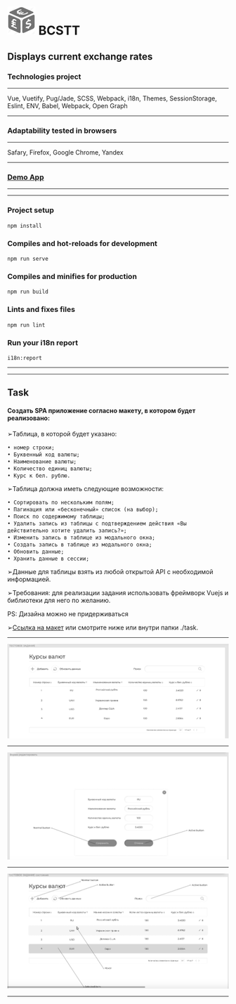 # ![BCSTT](./public/favicon.ico) BCSTT

## Displays current exchange rates
### Technologies project
*** 
Vue, Vuetify, Pug/Jade, SCSS, Webpack, i18n, Themes, SessionStorage, Eslint, ENV, Babel, Webpack, Open Graph
***

### Adaptability tested in browsers
***
Safary, Firefox, Google Chrome, Yandex
***

### [Demo App](<https://imalvik.github.io/bcstt/>)
***
***

### Project setup
```
npm install
```

### Compiles and hot-reloads for development
```
npm run serve
```

### Compiles and minifies for production
```
npm run build
```

### Lints and fixes files
```
npm run lint
```

### Run your i18n report
```
i18n:report
```

***
***
## Task
#### Создать SPA приложение согласно макету, в котором будет реализовано:
➢Таблица, в которой будет указано:

    • номер строки;
    • Буквенный код валюты;
    • Наименование валюты;
    • Количество единиц валюты;
    • Курс к бел. рублю.
    
➢Таблица должна иметь следующие возможности:

    • Сортировать по нескольким полям;
    • Пагинация или «бесконечный» список (на выбор);
    • Поиск по содержимому таблицы;
    • Удалить запись из таблицы с подтверждением действия «Вы действительно хотите удалить запись?»;
    • Изменить запись в таблице из модального окна; 
    • Создать запись в таблице из модального окна; 
    • Обновить данные;
    • Хранить данные в сессии;

➢Данные для таблицы взять из любой открытой API с необходимой информацией.

➢Требования: для реализации задания использовать фреймворк Vuejs и библиотеки для него по желанию.

PS: Дизайна можно не придерживаться

➢[Ссылка на макет](<https://www.figma.com/file/6V3akQSZUS6TdHjwVHXMPZ/%D0%A2%D0%B5%D1%81%D1%82%D0%BE%D0%B2%D0%BE%D0%B5-%D0%B7%D0%B0%D0%B4%D0%B0%D0%BD%D0%B8%D0%B5?node-id=0%3A1>) или смотрите ниже или внутри папки ./task.
***
![screenshot of sample](./task/1.png)
***
![screenshot of sample](./task/2.png)
***
![screenshot of sample](./task/3.png)

***
